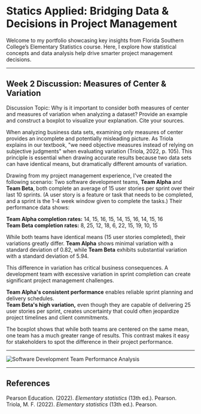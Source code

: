 # Statics Applied: Bridging Data & Decisions in Project Management

Welcome to my portfolio showcasing key insights from Florida Southern College’s Elementary Statistics course. Here, I explore how statistical concepts and data analysis help drive smarter project management decisions.

---

## Week 2 Discussion: Measures of Center & Variation

Discussion Topic: Why is it important to consider both measures of center and measures of variation when analyzing a dataset? Provide an example and construct a boxplot to visualize your explanation. Cite your sources.

When analyzing business data sets, examining only measures of center provides an incomplete and potentially misleading picture. As Triola explains in our textbook, "we need objective measures instead of relying on subjective judgments" when evaluating variation (Triola, 2022, p. 105). This principle is essential when drawing accurate results because two data sets can have identical means, but dramatically different amounts of variation.

Drawing from my project management experience, I've created the following scenario: Two software development teams, **Team Alpha** and **Team Beta**, both complete an average of 15 user stories per sprint over their last 10 sprints. (A user story is a feature or task that needs to be completed, and a sprint is the 1-4 week window given to complete the tasks.) Their performance data shows:

**Team Alpha completion rates:** 14, 15, 16, 15, 14, 15, 16, 14, 15, 16  
**Team Beta completion rates:** 8, 25, 12, 18, 6, 22, 15, 19, 10, 15

While both teams have identical means (15 user stories completed), their variations greatly differ. **Team Alpha** shows minimal variation with a standard deviation of 0.82, while **Team Beta** exhibits substantial variation with a standard deviation of 5.94.

This difference in variation has critical business consequences. A development team with excessive variation in sprint completion can create significant project management challenges.

**Team Alpha's consistent performance** enables reliable sprint planning and delivery schedules.  
**Team Beta's high variation,** even though they are capable of delivering 25 user stories per sprint, creates uncertainty that could often jeopardize project timelines and client commitments.

The boxplot shows that while both teams are centered on the same mean, one team has a much greater range of results. This contrast makes it easy for stakeholders to spot the difference in their project performance.

---

![Software Development Team Performance Analysis](https://github.com/GabrielleDominguez/Statics-Applied-Bridging-Data-Decisions-in-Project-Management/blob/main/Software%20Development%20Team%20Performance%20Analysis.png)

---

## References

Pearson Education. (2022). *Elementary statistics* (13th ed.). Pearson.  
Triola, M. F. (2022). *Elementary statistics* (13th ed.). Pearson.


